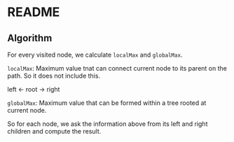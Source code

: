 # README

## Algorithm

For every visited node, we calculate `localMax` and `globalMax`.

`localMax`: Maximum value tnat can connect current node to its parent on the path. So it does not include this.

left <- root -> right

`globalMax`: Maximum value that can be formed within a tree rooted at current node.

So for each node, we ask the information above from its left and right children and compute the result.
